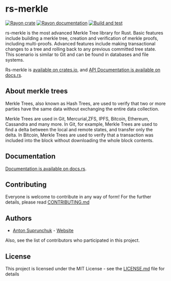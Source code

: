 # rs-merkle

[![Rayon crate](https://img.shields.io/crates/v/rs_merkle.svg)](https://crates.io/crates/rs_merkle)
[![Rayon documentation](https://docs.rs/rs_merkle/badge.svg)](https://docs.rs/rs_merkle)
[![Build and test](https://github.com/antouhou/rs-merkle/actions/workflows/test.yml/badge.svg?branch=master)](https://github.com/antouhou/rs-merkle/actions)

rs-merkle is the most advanced Merkle Tree library for Rust.
Basic features include building a merkle tree, 
creation and verification of merkle proofs, including multi-proofs.
Advanced features include making transactional changes to a tree and rolling 
back to any previous committed tree state. 
This scenario is similar to Git and can be found in databases and file systems.

Rs-merkle is
[available on crates.io](https://crates.io/crates/rs_merkle), and 
[API Documentation is available on docs.rs](https://docs.rs/rs_merkle/).

## About merkle trees

Merkle Trees, also known as Hash Trees, are used to verify that two or more 
parties have the same data without exchanging the entire data collection.

Merkle Trees are used in Git, Mercurial,ZFS, IPFS, Bitcoin, Ethereum, Cassandra 
and many more. In Git, for example, Merkle Trees are used to find a delta 
between the local and remote states,  and transfer only the delta. In Bitcoin, 
Merkle Trees are used to verify that a transaction was included into the block 
without downloading the whole block contents.

## Documentation

[Documentation is available on docs.rs](https://docs.rs/rs_merkle/).

## Contributing

Everyone is welcome to contribute in any way of form! For the further details, please read [CONTRIBUTING.md](./CONTRIBUTING.md)

## Authors
- [Anton Suprunchuk](https://github.com/antouhou) - [Website](https://antouhou.com)

Also, see the list of contributors who participated in this project.

## License

This project is licensed under the MIT License - see the [LICENSE.md](./LICENSE.md) file for details